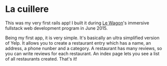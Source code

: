 # La cuillere

This was my very first rails app! I built it during [Le Wagon](www.lewagon.com)'s immersive fullstack web development program in June 2015.

Being my first app, it is very simple. It's basically an ultra simplified version of Yelp. It allows you to create a restaurant entry which has a name, an address, a phone nunber and a category. A restaurant has many reviews, so you can write reviews for each restaurant. An index page lets you see a list of all restaurants created. That's it!

